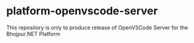 # platform-openvscode-server
This repository is only to produce release of OpenVSCode Server for the Bhojpur.NET Platform
